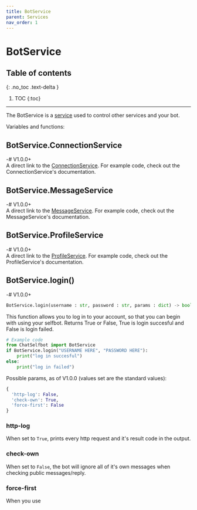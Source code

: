 ```yaml
---
title: BotService
parent: Services
nav_order: 1
---
```


# BotService

## Table of contents
{: .no_toc .text-delta }

1. TOC
{:toc}

---

The BotService is a [service](/docs/Services/index.md) used to control other services and your bot.

Variables and functions:

## BotService.ConnectionService
-# V1.0.0+  
A direct link to the [ConnectionService](/docs/Services/ConnectionService.md). For example code, check out the ConnectionService's documentation.

## BotService.MessageService
-# V1.0.0+  
A direct link to the [MessageService](/docs/Services/MessageService.md). For example code, check out the MessageService's documentation.

## BotService.ProfileService
-# V1.0.0+  
A direct link to the [ProfileService](/docs/Services/ProfileService.md). For example code, check out the ProfileService's documentation.

## BotService.login()
-# V1.0.0+  
```py
BotService.login(username : str, password : str, params : dict) -> bool
```
This function allows you to log in to your account, so that you can begin with using your selfbot. Returns True or False, True is login succesful and False is login failed.
```py
# Example code
from ChatSelfbot import BotService
if BotService.login("USERNAME HERE", "PASSWORD HERE"):
    print("log in succesful")
else:
    print("log in failed")
```
Possible params, as of V1.0.0 (values set are the standard values):
```py
{
  'http-log': False,
  'check-own': True,
  'force-first': False
}
```

### http-log
When set to `True`, prints every http request and it's result code in the output.

### check-own
When set to `False`, the bot will ignore all of it's own messages when checking public messages/reply.

### force-first
When you use

